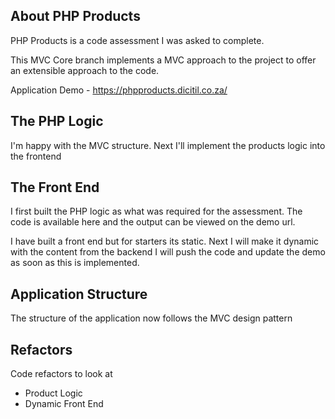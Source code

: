 ## About PHP Products

PHP Products is a code assessment I was asked to complete.

This MVC Core branch implements a MVC approach to the project to offer an extensible approach to the code.

Application Demo - https://phpproducts.dicitil.co.za/

##  The PHP Logic

I'm happy with the MVC structure.
Next I'll implement the products logic into the frontend


## The Front End

I first built the PHP logic as what was required for the assessment.
The code is available here and the output can be viewed on the demo url.

I have built a front end but for starters its static.
Next I will make it dynamic with the content from the backend
I will push the code and update the demo as soon as this is implemented.

##  Application Structure

The structure of the application now follows the MVC design pattern

##  Refactors

Code refactors to look at

- Product Logic
- Dynamic Front End